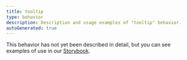 ```yaml
---
title: tooltip
type: behavior
description: Description and usage examples of "tooltip" behavior.
autoGenerated: true
---
```


This behavior has not yet been described in detail, but you can see examples of use in our [Storybook](/storybook).